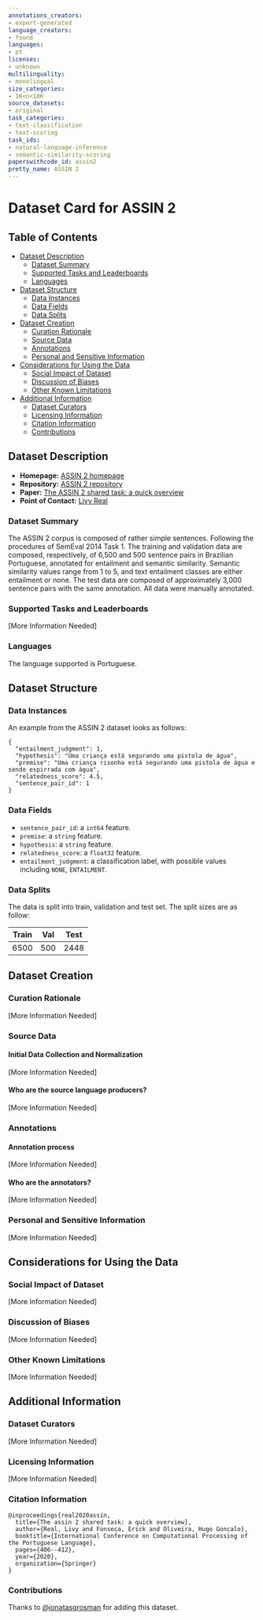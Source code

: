 ```yaml
---
annotations_creators:
- expert-generated
language_creators:
- found
languages:
- pt
licenses:
- unknown
multilinguality:
- monolingual
size_categories:
- 1K<n<10K
source_datasets:
- original
task_categories:
- text-classification
- text-scoring
task_ids:
- natural-language-inference
- semantic-similarity-scoring
paperswithcode_id: assin2
pretty_name: ASSIN 2
---
```


# Dataset Card for ASSIN 2

## Table of Contents
- [Dataset Description](#dataset-description)
  - [Dataset Summary](#dataset-summary)
  - [Supported Tasks and Leaderboards](#supported-tasks-and-leaderboards)
  - [Languages](#languages)
- [Dataset Structure](#dataset-structure)
  - [Data Instances](#data-instances)
  - [Data Fields](#data-fields)
  - [Data Splits](#data-splits)
- [Dataset Creation](#dataset-creation)
  - [Curation Rationale](#curation-rationale)
  - [Source Data](#source-data)
  - [Annotations](#annotations)
  - [Personal and Sensitive Information](#personal-and-sensitive-information)
- [Considerations for Using the Data](#considerations-for-using-the-data)
  - [Social Impact of Dataset](#social-impact-of-dataset)
  - [Discussion of Biases](#discussion-of-biases)
  - [Other Known Limitations](#other-known-limitations)
- [Additional Information](#additional-information)
  - [Dataset Curators](#dataset-curators)
  - [Licensing Information](#licensing-information)
  - [Citation Information](#citation-information)
  - [Contributions](#contributions)

## Dataset Description

- **Homepage:** [ASSIN 2 homepage](https://sites.google.com/view/assin2)
- **Repository:** [ASSIN 2 repository](https://sites.google.com/view/assin2)
- **Paper:** [The ASSIN 2 shared task: a quick overview](https://drive.google.com/file/d/1ft1VU6xiVm-N58dfAp6FHWjQ4IvcXgqp/view)
- **Point of Contact:** [Livy Real](mailto:livyreal@gmail.com)

### Dataset Summary

The ASSIN 2 corpus is composed of rather simple sentences. Following the procedures of SemEval 2014 Task 1.
The training and validation data are composed, respectively, of 6,500 and 500 sentence pairs in Brazilian Portuguese, 
annotated for entailment and semantic similarity. Semantic similarity values range from 1 to 5, and text entailment 
classes are either entailment or none. The test data are composed of approximately 3,000 sentence pairs with the same 
annotation. All data were manually annotated.

### Supported Tasks and Leaderboards

[More Information Needed]

### Languages

The language supported is Portuguese.

## Dataset Structure

### Data Instances

An example from the ASSIN 2 dataset looks as follows:

```
{
  "entailment_judgment": 1,
  "hypothesis": "Uma criança está segurando uma pistola de água",
  "premise": "Uma criança risonha está segurando uma pistola de água e sendo espirrada com água",
  "relatedness_score": 4.5,
  "sentence_pair_id": 1
}
```

### Data Fields

- `sentence_pair_id`: a `int64` feature.
- `premise`: a `string` feature.
- `hypothesis`: a `string` feature.
- `relatedness_score`: a `float32` feature.
- `entailment_judgment`: a classification label, with possible values including `NONE`, `ENTAILMENT`.

### Data Splits

The data is split into train, validation and test set. The split sizes are as follow:

| Train  | Val   | Test |
| ------ | ----- | ---- |
| 6500   | 500   | 2448 |

## Dataset Creation

### Curation Rationale

[More Information Needed]

### Source Data

#### Initial Data Collection and Normalization

[More Information Needed]

#### Who are the source language producers?

[More Information Needed]

### Annotations

#### Annotation process

[More Information Needed]

#### Who are the annotators?

[More Information Needed]

### Personal and Sensitive Information

[More Information Needed]

## Considerations for Using the Data

### Social Impact of Dataset

[More Information Needed]

### Discussion of Biases

[More Information Needed]

### Other Known Limitations

[More Information Needed]

## Additional Information

### Dataset Curators

[More Information Needed]

### Licensing Information

[More Information Needed]

### Citation Information

```
@inproceedings{real2020assin,
  title={The assin 2 shared task: a quick overview},
  author={Real, Livy and Fonseca, Erick and Oliveira, Hugo Goncalo},
  booktitle={International Conference on Computational Processing of the Portuguese Language},
  pages={406--412},
  year={2020},
  organization={Springer}
}
```

### Contributions

Thanks to [@jonatasgrosman](https://github.com/jonatasgrosman) for adding this dataset.
